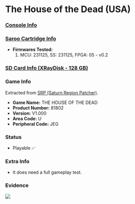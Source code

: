 # The House of the Dead (USA)

### [Console Info](../../../../../Info/Consoles/VA13/README.md)

### [Saroo Cartridge Info](../../../../../Info/Cartridges/RetroGameParadiseStore/1.32F/README.md)

- <b>Firmwares Tested:</b>
  1. MCU: 231125, SS: 231125, FPGA: 05 - v0.2

### [SD Card Info (XRayDisk - 128 GB)](../../../../../Info/SdCards/XRayDisk/128GB/fat32/README.md)

### Game Info

Extracted from [SRP (Saturn Region Patcher)](https://segaxtreme.net/resources/saturn-region-patcher.81/download).

- <b>Game Name:</b> THE HOUSE OF THE DEAD
- <b>Product Number:</b> 81802
- <b>Version:</b> V1.000
- <b>Area Code:</b> U
- <b>Peripheral Code:</b> JEG

### Status

- Playable :white_check_mark:

### Extra Info

- It does need a full gameplay test.

### Evidence

[![](https://img.youtube.com/vi/cLPyeo3Plgs/0.jpg)](https://www.youtube.com/watch?v=cLPyeo3Plgs)
